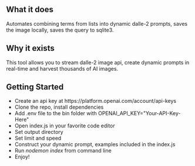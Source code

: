 <h2>What it does</h2>
<p>Automates combining terms from lists into dynamic dalle-2 prompts, saves the image locally, saves the query to sqlite3.</p>

<h2>Why it exists</h2>
<p>This tool allows you to stream dalle-2 image api, create dynamic prompts in real-time and harvest thousands of AI images.</p>

<h2>Getting Started</h2>
<ul>
  <li>
    Create an api key at https://platform.openai.com/account/api-keys 
  </li>
  <li>
    Clone the repo, install dependencies
  </li>
  <li>
  Add .env file to the bin folder with OPENAI_API_KEY="Your-API-Key-Here"
  </li>
  <li>Open index.js in your favorite code editor</li>
  <li>Set output directory</li>
  <li>Set limit and speed</li>
  <li>Construct your dynamic prompt, examples included in the index.js</li>
  <li>Run <i>nodemon index</i> from command line</li>
  <li>Enjoy!</li>
  </ul>
